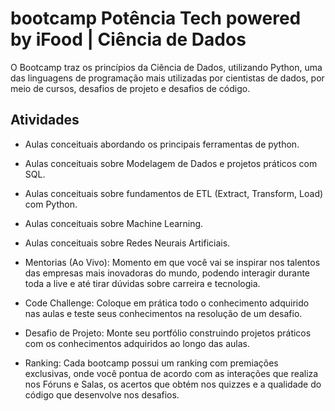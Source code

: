 # bootcamp Potência Tech powered by iFood | Ciência de Dados

O Bootcamp traz os princípios da Ciência de Dados, utilizando Python, uma das linguagens de programação mais utilizadas por cientistas de dados, por meio de cursos, desafios de projeto e desafios de código. 

## Atividades

- Aulas conceituais abordando os principais ferramentas de python.

- Aulas conceituais sobre Modelagem de Dados e projetos práticos com SQL.

- Aulas conceituais sobre fundamentos de ETL (Extract, Transform, Load) com Python.

- Aulas conceituais sobre Machine Learning.
- Aulas conceituais sobre Redes Neurais Artificiais. 

- Mentorias (Ao Vivo): Momento em que você vai se inspirar nos talentos das empresas mais inovadoras do mundo, podendo interagir durante toda a live e até tirar dúvidas sobre carreira e tecnologia.

- Code Challenge: Coloque em prática todo o conhecimento adquirido nas aulas e teste seus conhecimentos na resolução de um desafio.

- Desafio de Projeto: Monte seu portfólio construindo projetos práticos com os conhecimentos adquiridos ao longo das aulas.

- Ranking: Cada bootcamp possui um ranking com premiações exclusivas, onde você pontua de acordo com as interações que realiza nos Fóruns e Salas, os acertos que obtém nos quizzes e a qualidade do código que desenvolve nos desafios.
